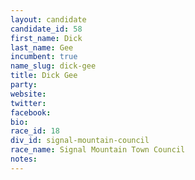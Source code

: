 ```yaml
---
layout: candidate
candidate_id: 58
first_name: Dick
last_name: Gee
incumbent: true
name_slug: dick-gee
title: Dick Gee
party: 
website: 
twitter: 
facebook: 
bio: 
race_id: 18
div_id: signal-mountain-council
race_name: Signal Mountain Town Council
notes: 
---
```

